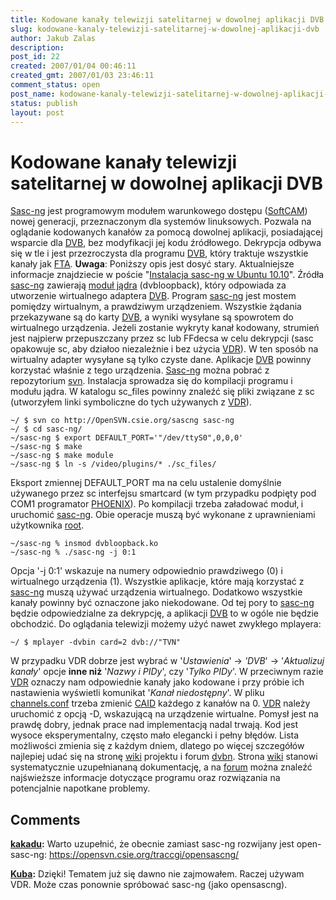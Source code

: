 ```yaml
---
title: Kodowane kanały telewizji satelitarnej w dowolnej aplikacji DVB
slug: kodowane-kanaly-telewizji-satelitarnej-w-dowolnej-aplikacji-dvb
author: Jakub Zalas
description: 
post_id: 22
created: 2007/01/04 00:46:11
created_gmt: 2007/01/03 23:46:11
comment_status: open
post_name: kodowane-kanaly-telewizji-satelitarnej-w-dowolnej-aplikacji-dvb
status: publish
layout: post
---
```


<!--Sasc-ng jest programowym modułem warunkowego dostępu (SoftCAM) nowej generacji, przeznaczonym dla systemów linuksowych. Pozwala na oglądanie kodowanych kanałów za pomocą dowolnej aplikacji, posiadającej wsparcie dla DVB, bez modyfikacji jej kodu źródłowego. Dekrypcja odbywa się w tle i jest przezroczysta dla programu DVB, który traktuje wszystkie kanały jak FTA.-->

# Kodowane kanały telewizji satelitarnej w dowolnej aplikacji DVB

[Sasc-ng](https://opensvn.csie.org/traccgi/sascng/wiki/SascIndex) jest programowym modułem warunkowego dostępu ([SoftCAM](http://en.wikipedia.org/wiki/Conditional_access_module)) nowej generacji, przeznaczonym dla systemów linuksowych. Pozwala na oglądanie kodowanych kanałów za pomocą dowolnej aplikacji, posiadającej wsparcie dla [DVB](http://pl.wikipedia.org/wiki/DVB), bez modyfikacji jej kodu źródłowego. Dekrypcja odbywa się w tle i jest przezroczysta dla programu [DVB](http://pl.wikipedia.org/wiki/DVB), który traktuje wszystkie kanały jak [FTA](http://pl.wikipedia.org/wiki/FTA). **Uwaga**: Poniższy opis jest dosyć stary. Aktualniejsze informacje znajdziecie w poście "[Instalacja sasc-ng w Ubuntu 10.10](/instalacja-sasc-ng-ubuntu-1010)". Źródła [sasc-ng](https://opensvn.csie.org/traccgi/sascng/wiki/SascIndex) zawierają [moduł jądra](http://en.wikipedia.org/wiki/Loadable_Kernel_Module) (dvbloopback), który odpowiada za utworzenie wirtualnego adaptera [DVB](http://pl.wikipedia.org/wiki/DVB). Program [sasc-ng](https://opensvn.csie.org/traccgi/sascng/wiki/SascIndex) jest mostem pomiędzy wirtualnym, a prawdziwym urządzeniem. Wszystkie żądania przekazywane są do karty [DVB](http://pl.wikipedia.org/wiki/DVB), a wyniki wysyłane są spowrotem do wirtualnego urządzenia. Jeżeli zostanie wykryty kanał kodowany, strumień jest najpierw przepuszczany przez sc lub FFdecsa w celu dekrypcji (sasc opakowuje sc, aby działoo niezależnie i bez użycia [VDR](http://www.cadsoft.de/vdr/)). W ten sposób na wirtualny adapter wysyłane są tylko czyste dane. Aplikacje [DVB](http://pl.wikipedia.org/wiki/DVB) powinny korzystać właśnie z tego urządzenia. [Sasc-ng](https://opensvn.csie.org/traccgi/sascng/wiki/SascIndex) można pobrać z repozytorium [svn](https://opensvn.csie.org/traccgi/sascng/browser). Instalacja sprowadza się do kompilacji programu i modułu jądra. W katalogu sc_files powinny znaleźć się pliki związane z sc (utworzyłem linki symboliczne do tych używanych z [VDR](http://www.cadsoft.de/vdr/)). 
    
    
    ~/ $ svn co http://OpenSVN.csie.org/sascng sasc-ng
    ~/ $ cd sasc-ng/
    ~/sasc-ng $ export DEFAULT_PORT='"/dev/ttyS0",0,0,0'
    ~/sasc-ng $ make
    ~/sasc-ng $ make module
    ~/sasc-ng $ ln -s /video/plugins/* ./sc_files/

Eksport zmiennej DEFAULT_PORT ma na celu ustalenie domyślnie używanego przez sc interfejsu smartcard (w tym przypadku podpięty pod COM1 programator [PHOENIX](http://www.jakub.zalas.net/2006/12/02/cyfra-na-ekranie-monitora/)). Po kompilacji trzeba załadować moduł‚ i uruchomić [sasc-ng](https://opensvn.csie.org/traccgi/sascng/wiki/SascIndex). Obie operacje muszą być wykonane z uprawnieniami użytkownika [root](http://pl.wikipedia.org/wiki/Root). 
    
    
    ~/sasc-ng % insmod dvbloopback.ko
    ~/sasc-ng % ./sasc-ng -j 0:1

Opcja '-j 0:1' wskazuje na numery odpowiednio prawdziwego (0) i wirtualnego urządzenia (1). Wszystkie aplikacje, które mają korzystać z [sasc-ng](https://opensvn.csie.org/traccgi/sascng/wiki/SascIndex) muszą używać urządzenia wirtualnego. Dodatkowo wszystkie kanały powinny być oznaczone jako niekodowane. Od tej pory to [sasc-ng](https://opensvn.csie.org/traccgi/sascng/wiki/SascIndex) będzie odpowiedzialne za dekrypcję, a aplikacji [DVB](http://pl.wikipedia.org/wiki/DVB) to w ogóle nie będzie obchodzić. Do oglądania telewizji możemy użyć nawet zwykłego mplayera: 
    
    
    ~/ $ mplayer -dvbin card=2 dvb://"TVN"

W przypadku VDR dobrze jest wybrać w '_Ustawienia_' -> _'DVB_' -> '_Aktualizuj kanały_' opcje **inne niż** '_Nazwy i PIDy_', czy '_Tylko PIDy_'. W przeciwnym razie [VDR](http://www.cadsoft.de/vdr/) oznaczy nam odpowiednie kanały jako kodowane i przy próbie ich nastawienia wyświetli komunikat '_Kanał niedostępny_'. W pliku [channels.conf](http://www.vdr-wiki.de/wiki/index.php/Channels.conf) trzeba zmienić [CAID](http://www.vdr-wiki.de/wiki/index.php/Channels.conf#CAID) każdego z kanałów na 0. [VDR](http://www.cadsoft.de/vdr/) należy uruchomić z opcją -D, wskazującą na urządzenie wirtualne. Pomysł jest na prawdę dobry, jednak prace nad implementacją nadal trwają. Kod jest wysoce eksperymentalny, często mało elegancki i pełny błędów. Lista możliwości zmienia się z każdym dniem, dlatego po więcej szczegółów najlepiej udać się na stronę [wiki](https://opensvn.csie.org/traccgi/sascng/wiki/SascIndex) projektu i forum [dvbn](http://dvbn.happysat.org/viewtopic.php?t=38235). Strona [wiki](https://opensvn.csie.org/traccgi/sascng/wiki/SascIndex) stanowi systematycznie uzupełniananą dokumentację, a na [forum](http://dvbn.happysat.org/viewtopic.php?t=38235) można znaleźć najświeższe informacje dotyczące programu oraz rozwiązania na potencjalnie napotkane problemy.

## Comments

**[kakadu](#2969 "2009-05-15 13:27:04"):** Warto uzupełnić, że obecnie zamiast sasc-ng rozwijany jest open-sasc-ng: https://opensvn.csie.org/traccgi/opensascng/

**[Kuba](#2970 "2009-05-16 14:59:10"):** Dzięki! Tematem już się dawno nie zajmowałem. Raczej używam VDR. Może czas ponownie spróbować sasc-ng (jako opensascng).

